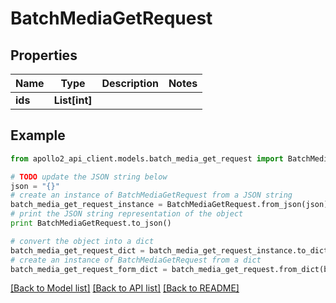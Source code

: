 # BatchMediaGetRequest


## Properties
Name | Type | Description | Notes
------------ | ------------- | ------------- | -------------
**ids** | **List[int]** |  | 

## Example

```python
from apollo2_api_client.models.batch_media_get_request import BatchMediaGetRequest

# TODO update the JSON string below
json = "{}"
# create an instance of BatchMediaGetRequest from a JSON string
batch_media_get_request_instance = BatchMediaGetRequest.from_json(json)
# print the JSON string representation of the object
print BatchMediaGetRequest.to_json()

# convert the object into a dict
batch_media_get_request_dict = batch_media_get_request_instance.to_dict()
# create an instance of BatchMediaGetRequest from a dict
batch_media_get_request_form_dict = batch_media_get_request.from_dict(batch_media_get_request_dict)
```
[[Back to Model list]](../README.md#documentation-for-models) [[Back to API list]](../README.md#documentation-for-api-endpoints) [[Back to README]](../README.md)


